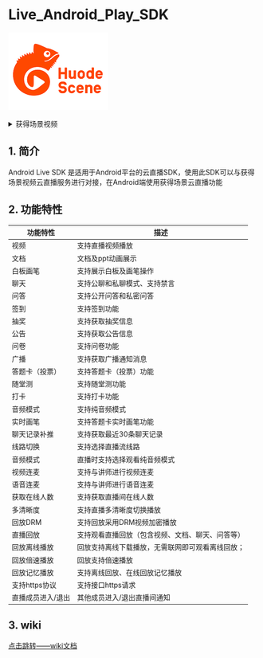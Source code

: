 # Live_Android_Play_SDK

![cc_logo](document/doc/image/cc_logo.png) 

<details>
    <summary>获得场景视频</summary>
<p>
面向垂直行业用户打造的一站式场景化视频应用综合解决方案品牌
：<a href="https://www.bokecc.com">https://www.bokecc.com</a>
</details>



## 1. 简介

 Android Live SDK 是适用于Android平台的云直播SDK，使用此SDK可以与获得场景视频云直播服务进行对接，在Android端使用获得场景云直播功能

## 2. 功能特性

| 功能特性       | 描述                                             |
| -------------- | ------------------------------------------------ |
| 视频           | 支持直播视频播放                                 |
| 文档           | 文档及ppt动画展示                                |
| 白板画笔       | 支持展示白板及画笔操作                           |
| 聊天           | 支持公聊和私聊模式、支持禁言                               |
| 问答           | 支持公开问答和私密问答                           |
| 签到           | 支持签到功能                                     |
| 抽奖           | 支持获取抽奖信息                                 |
| 公告           | 支持获取公告信息                                 |
| 问卷           | 支持问卷功能                                     |
| 广播           | 支持获取广播通知消息                             |
| 答题卡（投票） | 支持答题卡（投票）功能                           |
| 随堂测         | 支持随堂测功能                                   |
| 打卡           | 支持打卡功能                                     |
| 音频模式       | 支持纯音频模式                                   |
| 实时画笔       | 支持答题卡实时画笔功能                           |
| 聊天记录补推   | 支持获取最近30条聊天记录                         |
| 线路切换       | 支持选择直播流线路                               |
| 音频模式       | 直播时支持选择观看纯音频模式                     |
| 视频连麦       | 支持与讲师进行视频连麦                           |
| 语音连麦       | 支持与讲师进行语音连麦                           |
| 获取在线人数   | 支持获取直播间在线人数                           |
| 多清晰度       | 支持直播多清晰度切换播放                         |
| 回放DRM        | 支持回放采用DRM视频加密播放                      |
| 直播回放       | 支持观看直播回放（包含视频、文档、聊天、问答等） |
| 回放离线播放   | 回放支持离线下载播放，无需联网即可观看离线回放； |
| 回放倍速播放   | 回放支持倍速播放                                 |
| 回放记忆播放  | 支持离线回放、在线回放记忆播放                      |
| 支持https协议  | 支持接口https请求                                |
| 直播成员进入/退出 | 其他成员进入/退出直播间通知                             |



## 3. wiki

[点击跳转——wiki文档](https://hdgit.bokecc.com/ccvideo/Live_Android_Play_SDK/wikis/home)